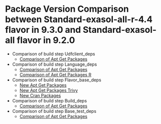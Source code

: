 # Package Version Comparison between Standard-exasol-all-r-4.4 flavor in 9.3.0 and Standard-exasol-all flavor in 9.2.0

- Comparison of build step Udfclient_deps
  - [Comparison of Apt Get Packages](udfclient_deps/apt_get_packages_diff.md)
- Comparison of build step Language_deps
  - [Comparison of Apt Get Packages](language_deps/apt_get_packages_diff.md)
  - [Comparison of Apt Get Packages R](language_deps/apt_get_packages_r_diff.md)
- Comparison of build step Flavor_base_deps
  - [New Apt Get Packages](flavor_base_deps/apt_get_packages_diff.md)
  - [New Apt Get Packages Trivy](flavor_base_deps/apt_get_packages_trivy_diff.md)
  - [New Cran Packages](flavor_base_deps/cran_packages_diff.md)
- Comparison of build step Build_deps
  - [Comparison of Apt Get Packages](build_deps/apt_get_packages_diff.md)
- Comparison of build step Base_test_deps
  - [Comparison of Apt Get Packages](base_test_deps/apt_get_packages_diff.md)
